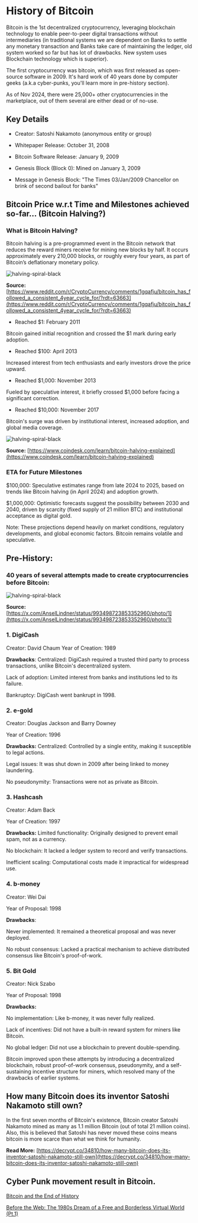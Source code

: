 # History of Bitcoin

Bitcoin is the 1st decentralized cryptocurrency, leveraging blockchain technology to enable peer-to-peer digital transactions without intermediaries (in traditional systems we are dependent on Banks to settle any monetary transaction and Banks take care of maintaining the ledger, old system worked so far but has lot of drawbacks. New system uses Blockchain technology which is superior).

The first cryptocurrency was bitcoin, which was first released as open-source software in 2009. It's hard work of 40 years done by computer geeks (a.k.a cyber-punks, you'll learn more in pre-history section).

As of Nov 2024, there were 25,000+ other cryptocurrencies in the marketplace, out of them several are either dead or of no-use.

## Key Details

- Creator: Satoshi Nakamoto (anonymous entity or group)

- Whitepaper Release: October 31, 2008

- Bitcoin Software Release: January 9, 2009

- Genesis Block (Block 0): Mined on January 3, 2009

- Message in Genesis Block: "The Times 03/Jan/2009 Chancellor on brink of second bailout for banks"

## Bitcoin Price w.r.t Time and Milestones achieved so-far... (Bitcoin Halving?)

### What is Bitcoin Halving?

Bitcoin halving is a pre-programmed event in the Bitcoin network that reduces the reward miners receive for mining new blocks by half. It occurs approximately every 210,000 blocks, or roughly every four years, as part of Bitcoin’s deflationary monetary policy.

![halving-spiral-black](/assets/img/halving-spiral-black.png)

**Source:**[https://www.reddit.com/r/CryptoCurrency/comments/1gqafju/bitcoin_has_followed_a_consistent_4year_cycle_for/?rdt=63663](https://www.reddit.com/r/CryptoCurrency/comments/1gqafju/bitcoin_has_followed_a_consistent_4year_cycle_for/?rdt=63663)

- Reached $1: February 2011

Bitcoin gained initial recognition and crossed the $1 mark during early adoption.

- Reached $100: April 2013

Increased interest from tech enthusiasts and early investors drove the price upward.

- Reached $1,000: November 2013

Fueled by speculative interest, it briefly crossed $1,000 before facing a significant correction.

- Reached $10,000: November 2017

Bitcoin's surge was driven by institutional interest, increased adoption, and global media coverage.

![halving-spiral-black](/assets/img/halving-timeline.png)

**Source:** [https://www.coindesk.com/learn/bitcoin-halving-explained](https://www.coindesk.com/learn/bitcoin-halving-explained)

### ETA for Future Milestones

$100,000: Speculative estimates range from late 2024 to 2025, based on trends like Bitcoin halving (in April 2024) and adoption growth.

$1,000,000: Optimistic forecasts suggest the possibility between 2030 and 2040, driven by scarcity (fixed supply of 21 million BTC) and institutional acceptance as digital gold.

Note: These projections depend heavily on market conditions, regulatory developments, and global economic factors. Bitcoin remains volatile and speculative.

## Pre-History:
### 40 years of several attempts made to create cryptocurrencies before Bitcoin:

![halving-spiral-black](/assets/img/bitcoinprehistory.png)

**Source:** [https://x.com/AnselLindner/status/993498723853352960/photo/1](https://x.com/AnselLindner/status/993498723853352960/photo/1)

### 1. DigiCash
Creator: David Chaum
Year of Creation: 1989

**Drawbacks**:
Centralized: DigiCash required a trusted third party to process transactions, unlike Bitcoin's decentralized system.

Lack of adoption: Limited interest from banks and institutions led to its failure.

Bankruptcy: DigiCash went bankrupt in 1998.

### 2. e-gold
Creator: Douglas Jackson and Barry Downey

Year of Creation: 1996

**Drawbacks:**
Centralized: Controlled by a single entity, making it susceptible to legal actions.

Legal issues: It was shut down in 2009 after being linked to money laundering.

No pseudonymity: Transactions were not as private as Bitcoin.

### 3. Hashcash
Creator: Adam Back

Year of Creation: 1997

**Drawbacks:**
Limited functionality: Originally designed to prevent email spam, not as a currency.

No blockchain: It lacked a ledger system to record and verify transactions.

Inefficient scaling: Computational costs made it impractical for widespread use.

### 4. b-money
Creator: Wei Dai

Year of Proposal: 1998

**Drawbacks**:

Never implemented: It remained a theoretical proposal and was never deployed.

No robust consensus: Lacked a practical mechanism to achieve distributed consensus like Bitcoin's proof-of-work.

### 5. Bit Gold
Creator: Nick Szabo

Year of Proposal: 1998

**Drawbacks:**

No implementation: Like b-money, it was never fully realized.

Lack of incentives: Did not have a built-in reward system for miners like Bitcoin.

No global ledger: Did not use a blockchain to prevent double-spending.

Bitcoin improved upon these attempts by introducing a decentralized blockchain, robust proof-of-work consensus, pseudonymity, and a self-sustaining incentive structure for miners, which resolved many of the drawbacks of earlier systems.

## How many Bitcoin does its inventor Satoshi Nakamoto still own?

In the first seven months of Bitcoin's existence, Bitcoin creator Satoshi Nakamoto mined as many as 1.1 million Bitcoin (out of total 21 million coins). Also, this is believed that Satoshi has never moved these coins means bitcoin is more scarce than what we think for humanity.

**Read More:** 
[https://decrypt.co/34810/how-many-bitcoin-does-its-inventor-satoshi-nakamoto-still-own](https://decrypt.co/34810/how-many-bitcoin-does-its-inventor-satoshi-nakamoto-still-own)

## Cyber Punk movement result in Bitcoin.

[Bitcoin and the End of History](https://www.youtube.com/watch?v=HDKQulqVCQg&t=6s)

[Before the Web: The 1980s Dream of a Free and Borderless Virtual World (Pt.1)](https://www.youtube.com/watch?v=YWh6Yzr12iQ&list=PLBuns9Evn1w-T2RwqMhUnTZbTTe-M-g42&t=1s)

